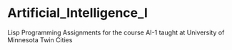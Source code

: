 # Artificial_Intelligence_I
Lisp Programming Assignments for the course AI-1 taught at University of Minnesota Twin Cities
